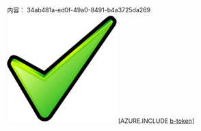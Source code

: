 内容︰ 34ab481a-ed0f-49a0-8491-b4a3725da269![图像](8b95cdc9-c1b1-40d4-8bd9-7d9a3d6253a4.png)
[AZURE.INCLUDE [b-token](eb4b0ccb-fb2c-4d2d-9e96-8ae598b49602.md)]
